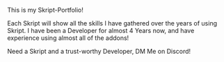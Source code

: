 This is my Skript-Portfolio!

Each Skript will show all the skills I have gathered over the years of using Skript. 
I have been a Developer for almost 4 Years now, and have experience using almost all of the addons!

Need a Skript and a trust-worthy Developer, DM Me on Discord!
